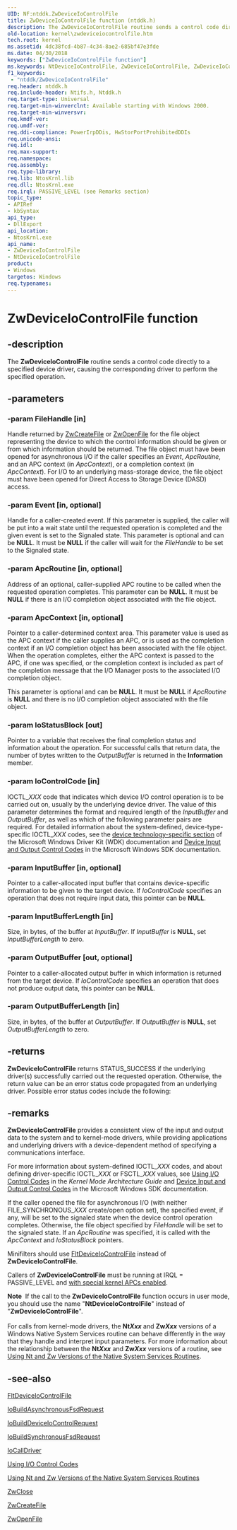```yaml
---
UID: NF:ntddk.ZwDeviceIoControlFile
title: ZwDeviceIoControlFile function (ntddk.h)
description: The ZwDeviceIoControlFile routine sends a control code directly to a specified device driver, causing the corresponding driver to perform the specified operation.
old-location: kernel\zwdeviceiocontrolfile.htm
tech.root: kernel
ms.assetid: 4dc38fcd-4b87-4c34-8ae2-685bf47e3fde
ms.date: 04/30/2018
keywords: ["ZwDeviceIoControlFile function"]
ms.keywords: NtDeviceIoControlFile, ZwDeviceIoControlFile, ZwDeviceIoControlFile routine [Kernel-Mode Driver Architecture], k111_03e754fc-b6b5-4266-9be1-452d5ba5331c.xml, kernel.zwdeviceiocontrolfile, ntifs/NtDeviceIoControlFile, ntifs/ZwDeviceIoControlFile
f1_keywords:
 - "ntddk/ZwDeviceIoControlFile"
req.header: ntddk.h
req.include-header: Ntifs.h, Ntddk.h
req.target-type: Universal
req.target-min-winverclnt: Available starting with Windows 2000.
req.target-min-winversvr: 
req.kmdf-ver: 
req.umdf-ver: 
req.ddi-compliance: PowerIrpDDis, HwStorPortProhibitedDDIs
req.unicode-ansi: 
req.idl: 
req.max-support: 
req.namespace: 
req.assembly: 
req.type-library: 
req.lib: NtosKrnl.lib
req.dll: NtosKrnl.exe
req.irql: PASSIVE_LEVEL (see Remarks section)
topic_type:
- APIRef
- kbSyntax
api_type:
- DllExport
api_location:
- NtosKrnl.exe
api_name:
- ZwDeviceIoControlFile
- NtDeviceIoControlFile
product:
- Windows
targetos: Windows
req.typenames: 
---
```


# ZwDeviceIoControlFile function


## -description


The <b>ZwDeviceIoControlFile</b> routine sends a control code directly to a specified device driver, causing the corresponding driver to perform the specified operation.


## -parameters




### -param FileHandle [in]

Handle returned by <a href="https://docs.microsoft.com/windows-hardware/drivers/ddi/ntifs/nf-ntifs-ntcreatefile">ZwCreateFile</a> or <a href="https://docs.microsoft.com/windows-hardware/drivers/ddi/ntifs/nf-ntifs-ntopenfile">ZwOpenFile</a> for the file object representing the device to which the control information should be given or from which information should be returned. The file object must have been opened for asynchronous I/O if the caller specifies an <i>Event</i>, <i>ApcRoutine</i>, and an APC context (in <i>ApcContext</i>), or a completion context (in <i>ApcContext</i>). For I/O to an underlying mass-storage device, the file object must have been opened for Direct Access to Storage Device (DASD) access.


### -param Event [in, optional]

Handle for a caller-created event. If this parameter is supplied, the caller will be put into a wait state until the requested operation is completed and the given event is set to the Signaled state. This parameter is optional and can be <b>NULL</b>. It must be <b>NULL</b> if the caller will wait for the <i>FileHandle</i> to be set to the Signaled state.


### -param ApcRoutine [in, optional]

Address of an optional, caller-supplied APC routine to be called when the requested operation completes. This parameter can be <b>NULL</b>. It must be <b>NULL</b> if there is an I/O completion object associated with the file object.


### -param ApcContext [in, optional]

Pointer to a caller-determined context area. This parameter value is used as the APC context if the caller supplies an APC, or is used as the completion context if an I/O completion object has been associated with the file object. When the operation completes, either the APC context is passed to the APC, if one was specified, or the completion context is included as part of the completion message that the I/O Manager posts to the associated I/O completion object.

This parameter is optional and can be <b>NULL</b>. It must be <b>NULL</b> if <i>ApcRoutine</i> is <b>NULL</b> and there is no I/O completion object associated with the file object.


### -param IoStatusBlock [out]

Pointer to a variable that receives the final completion status and information about the operation. For successful calls that return data, the number of bytes written to the <i>OutputBuffer</i> is returned in the <b>Information</b> member.


### -param IoControlCode [in]

IOCTL_<i>XXX</i> code that indicates which device I/O control operation is to be carried out on, usually by the underlying device driver. The value of this parameter determines the format and required length of the <i>InputBuffer</i> and <i>OutputBuffer</i>, as well as which of the following parameter pairs are required. For detailed information about the system-defined, device-type-specific IOCTL_<i>XXX</i> codes, see the <a href="https://docs.microsoft.com/windows-hardware/drivers/">device technology-specific section</a> of the Microsoft Windows Driver Kit (WDK) documentation and <a href="https://docs.microsoft.com/windows/desktop/DevIO/device-input-and-output-control-ioctl-">Device Input and Output Control Codes</a> in the Microsoft Windows SDK documentation.


### -param InputBuffer [in, optional]

Pointer to a caller-allocated input buffer that contains device-specific information to be given to the target device. If <i>IoControlCode</i> specifies an operation that does not require input data, this pointer can be <b>NULL</b>.


### -param InputBufferLength [in]

Size, in bytes, of the buffer at <i>InputBuffer</i>. If <i>InputBuffer</i> is <b>NULL</b>, set <i>InputBufferLength</i> to zero.


### -param OutputBuffer [out, optional]

Pointer to a caller-allocated output buffer in which information is returned from the target device. If <i>IoControlCode</i> specifies an operation that does not produce output data, this pointer can be <b>NULL</b>.


### -param OutputBufferLength [in]

Size, in bytes, of the buffer at <i>OutputBuffer</i>. If <i>OutputBuffer</i> is <b>NULL</b>, set <i>OutputBufferLength</i> to zero.


## -returns



<b>ZwDeviceIoControlFile</b> returns STATUS_SUCCESS if the underlying driver(s) successfully carried out the requested operation. Otherwise, the return value can be an error status code propagated from an underlying driver. Possible error status codes include the following:




## -remarks



<b>ZwDeviceIoControlFile</b> provides a consistent view of the input and output data to the system and to kernel-mode drivers, while providing applications and underlying drivers with a device-dependent method of specifying a communications interface.

For more information about system-defined IOCTL_<i>XXX</i> codes, and about defining driver-specific IOCTL_<i>XXX</i> or FSCTL_<i>XXX</i> values, see <a href="https://docs.microsoft.com/windows-hardware/drivers/kernel/using-i-o-control-codes">Using I/O Control Codes</a> in the <i>Kernel Mode Architecture Guide</i> and <a href="https://docs.microsoft.com/windows/desktop/DevIO/device-input-and-output-control-ioctl-">Device Input and Output Control Codes</a> in the Microsoft Windows SDK documentation.

If the caller opened the file for asynchronous I/O (with neither FILE_SYNCHRONOUS_<i>XXX</i> create/open option set), the specified event, if any, will be set to the signaled state when the device control operation completes. Otherwise, the file object specified by <i>FileHandle</i> will be set to the signaled state. If an <i>ApcRoutine</i> was specified, it is called with the <i>ApcContext</i> and <i>IoStatusBlock</i> pointers.

Minifilters should use <a href="https://docs.microsoft.com/windows-hardware/drivers/ddi/fltkernel/nf-fltkernel-fltdeviceiocontrolfile">FltDeviceIoControlFile</a> instead of <b>ZwDeviceIoControlFile</b>.

Callers of <b>ZwDeviceIoControlFile</b> must be running at IRQL = PASSIVE_LEVEL and <a href="https://docs.microsoft.com/windows-hardware/drivers/kernel/disabling-apcs">with special kernel APCs enabled</a>.

<div class="alert"><b>Note</b>  If the call to the <b>ZwDeviceIoControlFile</b> function occurs in user mode, you should use the name "<b>NtDeviceIoControlFile</b>" instead of "<b>ZwDeviceIoControlFile</b>".</div>
<div> </div>
For calls from kernel-mode drivers, the <b>Nt<i>Xxx</i></b> and <b>Zw<i>Xxx</i></b> versions of a Windows Native System Services routine can behave differently in the way that they handle and interpret input parameters. For more information about the relationship between the <b>Nt<i>Xxx</i></b> and <b>Zw<i>Xxx</i></b> versions of a routine, see <a href="https://docs.microsoft.com/windows-hardware/drivers/kernel/using-nt-and-zw-versions-of-the-native-system-services-routines">Using Nt and Zw Versions of the Native System Services Routines</a>.




## -see-also




<a href="https://docs.microsoft.com/windows-hardware/drivers/ddi/fltkernel/nf-fltkernel-fltdeviceiocontrolfile">FltDeviceIoControlFile</a>



<a href="https://docs.microsoft.com/windows-hardware/drivers/ddi/wdm/nf-wdm-iobuildasynchronousfsdrequest">IoBuildAsynchronousFsdRequest</a>



<a href="https://docs.microsoft.com/windows-hardware/drivers/ddi/wdm/nf-wdm-iobuilddeviceiocontrolrequest">IoBuildDeviceIoControlRequest</a>



<a href="https://docs.microsoft.com/windows-hardware/drivers/ddi/wdm/nf-wdm-iobuildsynchronousfsdrequest">IoBuildSynchronousFsdRequest</a>



<a href="https://docs.microsoft.com/windows-hardware/drivers/ddi/wdm/nf-wdm-iocalldriver">IoCallDriver</a>



<a href="https://docs.microsoft.com/windows-hardware/drivers/kernel/using-i-o-control-codes">Using I/O Control Codes</a>



<a href="https://docs.microsoft.com/windows-hardware/drivers/kernel/using-nt-and-zw-versions-of-the-native-system-services-routines">Using Nt and Zw Versions of the Native System Services Routines</a>



<a href="https://docs.microsoft.com/windows-hardware/drivers/ddi/ntifs/nf-ntifs-ntclose">ZwClose</a>



<a href="https://docs.microsoft.com/windows-hardware/drivers/ddi/ntifs/nf-ntifs-ntcreatefile">ZwCreateFile</a>



<a href="https://docs.microsoft.com/windows-hardware/drivers/ddi/ntifs/nf-ntifs-ntopenfile">ZwOpenFile</a>
 

 

